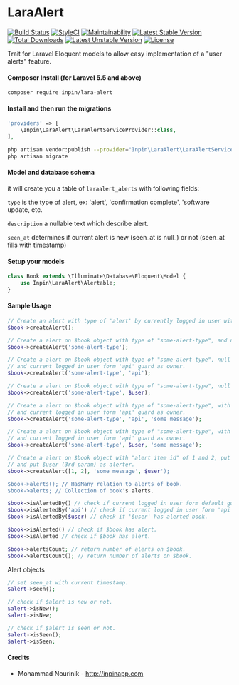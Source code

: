 LaraAlert
============
[![Build Status](https://travis-ci.org/inpin/lara-alert.svg?branch=master)](https://travis-ci.org/inpin/lara-alert)
[![StyleCI](https://github.styleci.io/repos/136009976/shield?branch=master)](https://github.styleci.io/repos/136009976)
[![Maintainability](https://api.codeclimate.com/v1/badges/8ac3e0ea0c6324880c8e/maintainability)](https://codeclimate.com/github/inpin/lara-alert/maintainability)
[![Latest Stable Version](https://poser.pugx.org/inpin/lara-alert/v/stable)](https://packagist.org/packages/inpin/lara-alert)
[![Total Downloads](https://poser.pugx.org/inpin/lara-alert/downloads)](https://packagist.org/packages/inpin/lara-alert)
[![Latest Unstable Version](https://poser.pugx.org/inpin/lara-alert/v/unstable)](https://packagist.org/packages/inpin/lara-alert)
[![License](https://poser.pugx.org/inpin/lara-alert/license)](https://packagist.org/packages/inpin/lara-alert)

Trait for Laravel Eloquent models to allow easy implementation of a "user alerts" feature.

#### Composer Install (for Laravel 5.5 and above)

	composer require inpin/lara-alert

#### Install and then run the migrations

```php
'providers' => [
    \Inpin\LaraAlert\LaraAlertServiceProvider::class,
],
```

```bash
php artisan vendor:publish --provider="Inpin\LaraAlert\LaraAlertServiceProvider" --tag=migrations
php artisan migrate
```

#### Model and database schema

it will create you a table of `laraalert_alerts` with following fields:

`type` is the type of alert, ex: 'alert', 'confirmation complete', 'software update, etc.

`description` a nullable text which describe alert.

`seen_at` determines if current alert is new (seen_at is null_) or not (seen_at fills with timestamp)

#### Setup your models

```php
class Book extends \Illuminate\Database\Eloquent\Model {
    use Inpin\LaraAlert\Alertable;
}
```

#### Sample Usage

```php
// Create an alert with type of 'alert' by currently logged in user without description.
$book->createAlert();

// Create a alert on $book object with type of "some-alert-type", and null description.
$book->createAlert('some-alert-type');

// Create a alert on $book object with type of "some-alert-type", null description,
// and current logged in user form 'api' guard as owner.
$book->createAlert('some-alert-type', 'api');

// Create a alert on $book object with type of "some-alert-type", null description, and $user as owner.
$book->createAlert('some-alert-type', $user);

// Create a alert on $book object with type of "some-alert-type", with description of "some message,
// and current logged in user form 'api' guard as owner.
$book->createAlert('some-alert-type', 'api', 'some message');

// Create a alert on $book object with type of "some-alert-type", with description of "some message,
// and current logged in user form 'api' guard as owner.
$book->createAlert('some-alert-type', $user, 'some message');

// Create a alert on $book object with "alert item id" of 1 and 2, put user message of "some message on it",
// and put $user (3rd param) as alerter.
$book->createAlert([1, 2], 'some message', $user');

$book->alerts(); // HasMany relation to alerts of book.
$book->alerts; // Collection of book's alerts.

$book->isAlertedBy() // check if current logged in user form default guard has alerted book.
$book->isAlertedBy('api') // check if current logged in user form 'api' guard has alerted book.
$book->isAlertedBy($user) // check if '$user' has alerted book.

$book->isAlerted() // check if $book has alert.
$book->isAlerted // check if $book has alert.

$book->alertsCount; // return number of alerts on $book.
$book->alertsCount(); // return number of alerts on $book.
```

Alert objects

```php
// set seen_at with current timestamp.
$alert->seen();

// check if $alert is new or not.
$alert->isNew();
$alert->isNew;

// check if $alert is seen or not.
$alert->isSeen();
$alert->isSeen;
```

#### Credits

 - Mohammad Nourinik - http://inpinapp.com
